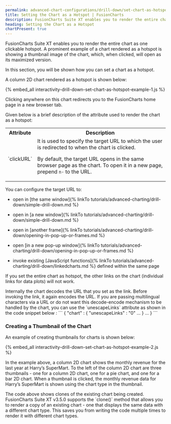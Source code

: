 ```yaml
---
permalink: advanced-chart-configurations/drill-down/set-chart-as-hotspot.html
title: Setting the Chart as a Hotspot | FusionCharts
description: FusionCharts Suite XT enables you to render the entire chart as one clickable hotspot.
heading: Setting the Chart as a Hotspot
chartPresent: true
---
```


FusionCharts Suite XT enables you to render the entire chart as one clickable hotspot. A prominent example of a chart rendered as a hotspot is showing a thumbnail image of the chart, which, when clicked, will open as its maximized version.

In this section, you will be shown how you can set a chart as a hotspot.

A column 2D chart rendered as a hotspot is shown below:

{% embed_all interactivity-drill-down-set-chart-as-hotspot-example-1.js %}

Clicking anywhere on this chart redirects you to the FusionCharts home page in a new browser tab.

Given below is a brief description of the attribute used to render the chart as a hotspot:

<table>
  <tr>
    <th>Attribute</th>
    <th>Description</th>
  </tr>
  <tr>
    <td>`clickURL`
</td>
    <td>It is used to specify the target URL to which the user is redirected to when the chart is clicked.

By default, the target URL opens in the same browser page as the chart. To open it in a new page, prepend `n-` to the URL.</td>
  </tr>
</table>


You can configure the target URL to:

* open in [the same window]{% linkTo tutorials/advanced-charting/drill-down/simple-drill-down.md %}

* open in [a new window]{% linkTo tutorials/advanced-charting/drill-down/simple-drill-down.md %}

* open in [another frame]{% linkTo tutorials/advanced-charting/drill-down/opening-in-pop-up-or-frames.md %}

* open [in a new pop-up window]{% linkTo tutorials/advanced-charting/drill-down/opening-in-pop-up-or-frames.md %}

* invoke existing [JavaScript functions]{% linkTo tutorials/advanced-charting/drill-down/linkedcharts.md %} defined within the same page

<p class="text-info"> If you set the entire chart as hotspot, the other links on the chart (individual links for data plots) will not work.  </p>

<p class="text-info">Internally the chart decodes the URL that you set as the link. Before invoking the link, it again encodes the URL. If you are passing multilingual characters via a URL or do not want this decode-encode mechanism to be handled by the chart, you can use the `unescapeLinks` attribute as shown in the code snippet below :
```
{
    "chart" : {
        "unescapeLinks" : "0"
        ...
    }
    ...
}
```
</p>

### Creating a Thumbnail of the Chart

An example of creating thumbnails for charts is shown below:

{% embed_all interactivity-drill-down-set-chart-as-hotspot-example-2.js %}

In the example above, a column 2D chart shows the monthly revenue for the last year at Harry’s SuperMart. To the left of the column 2D chart are three thumbnails - one for a column 2D chart, one for a pie chart, and one for a bar 2D chart. When a thumbnail is clicked, the monthly revenue data for Harry’s SuperMart is shown using the chart type in the thumbnail.

<p class="text-info"> The code above shows clones of the existing chart being created. FusionCharts Suite XT v3.5.0 supports the `clone()` method that allows you to render a copy of an existing chart - one that displays the same data with a different chart type. This saves you from writing the code multiple times to render it with different chart types.</p>